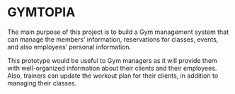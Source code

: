 # GYMTOPIA
The main purpose of this project is to build a Gym management system that can manage the members’ information, reservations for classes, 
events, and also employees’ personal information.

This prototype would be useful to Gym managers as it will provide them with well-organized information about their clients and their employees.
Also, trainers can update the workout plan for their clients, in addition to managing their classes.
